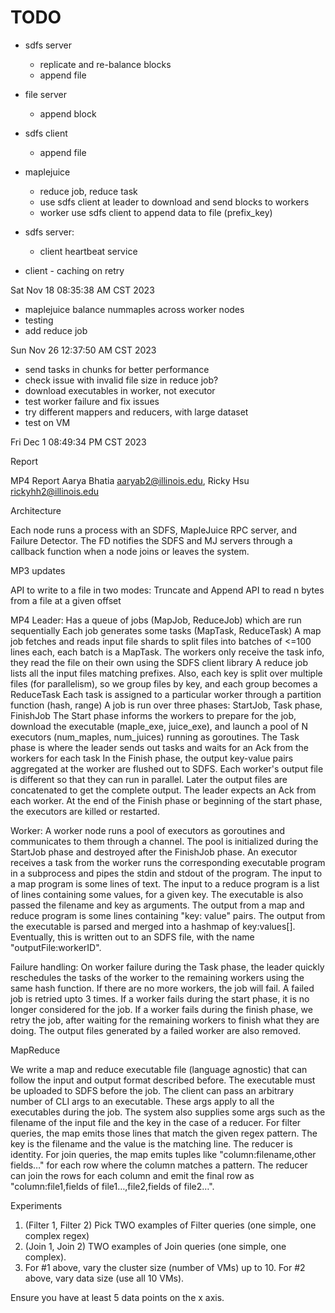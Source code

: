 # TODO
- sdfs server
    - replicate and re-balance blocks
    - append file
- file server
    - append block
- sdfs client
    - append file

- maplejuice
    - reduce job, reduce task
    - use sdfs client at leader to download and send blocks to workers
    - worker use sdfs client to append data to file (prefix\_key)

- sdfs server:
    - client heartbeat service

- client - caching on retry


Sat Nov 18 08:35:38 AM CST 2023

- maplejuice balance nummaples across worker nodes
- testing
- add reduce job


Sun Nov 26 12:37:50 AM CST 2023

- send tasks in chunks for better performance
- check issue with invalid file size in reduce job?
- download executables in worker, not executor
- test worker failure and fix issues
- try different mappers and reducers, with large dataset
- test on VM


Fri Dec  1 08:49:34 PM CST 2023

Report

MP4 Report
Aarya Bhatia aaryab2@illinois.edu, Ricky Hsu rickyhh2@illinois.edu

Architecture

Each node runs a process with an SDFS, MapleJuice RPC server, and Failure Detector. The FD notifies the SDFS and MJ servers through a callback function when a node joins or leaves the system.

MP3 updates

API to write to a file in two modes: Truncate and Append
API to read n bytes from a file at a given offset

MP4 Leader:
Has a queue of jobs (MapJob, ReduceJob) which are run sequentially
Each job generates some tasks (MapTask, ReduceTask)
A map job fetches and reads input file shards to split files into batches of <=100 lines each, each batch is a MapTask. The workers only receive the task info, they read the file on their own using the SDFS client library
A reduce job lists all the input files matching prefixes. Also, each key is split over multiple files (for parallelism), so we group files by key, and each group becomes a ReduceTask
Each task is assigned to a particular worker through a partition function (hash, range)
A job is run over three phases: StartJob, Task phase, FinishJob
The Start phase informs the workers to prepare for the job, download the executable (maple_exe, juice_exe), and launch a pool of N executors (num_maples, num_juices) running as goroutines.
The Task phase is where the leader sends out tasks and waits for an Ack from the workers for each task
In the Finish phase, the output key-value pairs aggregated at the worker are flushed out to SDFS. Each worker's output file is different so that they can run in parallel. Later the output files are concatenated to get the complete output. The leader expects an Ack from each worker.
At the end of the Finish phase or beginning of the start phase, the executors are killed or restarted.

Worker:
A worker node runs a pool of executors as goroutines and communicates to them through a channel. The pool is initialized during the StartJob phase and destroyed after the FinishJob phase.
An executor receives a task from the worker runs the corresponding executable program in a subprocess and pipes the stdin and stdout of the program.
The input to a map program is some lines of text. The input to a reduce program is a list of lines containing some values, for a given key. The executable is also passed the filename and key as arguments.
The output from a map and reduce program is some lines containing "key: value" pairs.
The output from the executable is parsed and merged into a hashmap of key:values[]. Eventually, this is written out to an SDFS file, with the name "outputFile:workerID".

Failure handling:
On worker failure during the Task phase, the leader quickly reschedules the tasks of the worker to the remaining workers using the same hash function. If there are no more workers, the job will fail. A failed job is retried upto 3 times.
If a worker fails during the start phase, it is no longer considered for the job.
If a worker fails during the finish phase, we retry the job, after waiting for the remaining workers to finish what they are doing.
The output files generated by a failed worker are also removed.


MapReduce

We write a map and reduce executable file (language agnostic) that can follow the input and output format described before. The executable must be uploaded to SDFS before the job.
The client can pass an arbitrary number of CLI args to an executable. These args apply to all the executables during the job. The system also supplies some args such as the filename of the input file and the key in the case of a reducer.
For filter queries, the map emits those lines that match the given regex pattern. The key is the filename and the value is the matching line. The reducer is identity.
For join queries, the map emits tuples like "column:filename,other  fields…" for each row where the column matches a pattern. The reducer can join the rows for each column and emit the final row as "column:file1,fields of file1…,file2,fields of file2…".

Experiments

1. (Filter 1, Filter 2) Pick TWO examples of Filter queries (one simple, one complex regex)
2. (Join 1, Join 2) TWO examples of Join queries (one simple, one complex).
3. For #1 above, vary the cluster size (number of VMs) up to 10. For #2 above, vary data size (use all 10 VMs).

Ensure you have at least 5 data points on the x axis.

